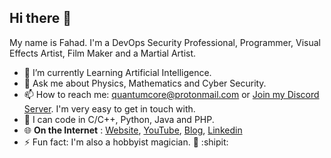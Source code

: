 ## Hi there :wave:
My name is Fahad. I'm a DevOps Security Professional, Programmer, Visual Effects Artist, Film Maker and a Martial Artist.
- 🔭 I’m currently Learning Artificial Intelligence. 
- 💬 Ask me about Physics, Mathematics and Cyber Security.
- 📫 How to reach me: quantumcore@protonmail.com or [Join my Discord Server](https://discordapp.com/invite/8snh7nx). I'm very easy to get in touch with.
- 🔹 I can code in C/C++, Python, Java and PHP.
- 🌐 **On the Internet** : [Website](https://quantumcored.com), [YouTube](https://www.youtube.com/channel/UC8gkUsg4SvT-ApsRK2DVYXg), [Blog](https://quantumcored.com/index.php/blog/), [Linkedin](https://www.linkedin.com/in/fahad-m-7ab53421a/)
- ⚡ Fun fact: I'm also a hobbyist magician. 🎩 :shipit:
